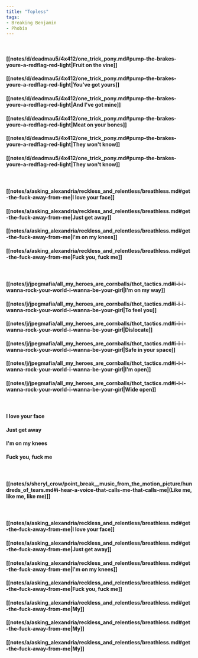 ```yaml
---
title: "Topless"
tags:
- Breaking Benjamin
- Phobia
---
```

&nbsp;
#### [[notes/d/deadmau5/4x412/one_trick_pony.md#pump-the-brakes-youre-a-redflag-red-light|Fruit on the vine]]
#### [[notes/d/deadmau5/4x412/one_trick_pony.md#pump-the-brakes-youre-a-redflag-red-light|You've got yours]]
#### [[notes/d/deadmau5/4x412/one_trick_pony.md#pump-the-brakes-youre-a-redflag-red-light|And I've got mine]]
#### [[notes/d/deadmau5/4x412/one_trick_pony.md#pump-the-brakes-youre-a-redflag-red-light|Meat on your bones]]
#### [[notes/d/deadmau5/4x412/one_trick_pony.md#pump-the-brakes-youre-a-redflag-red-light|They won't know]]
#### [[notes/d/deadmau5/4x412/one_trick_pony.md#pump-the-brakes-youre-a-redflag-red-light|They won't know]]
&nbsp;
#### [[notes/a/asking_alexandria/reckless_and_relentless/breathless.md#get-the-fuck-away-from-me|I love your face]]
#### [[notes/a/asking_alexandria/reckless_and_relentless/breathless.md#get-the-fuck-away-from-me|Just get away]]
#### [[notes/a/asking_alexandria/reckless_and_relentless/breathless.md#get-the-fuck-away-from-me|I'm on my knees]]
#### [[notes/a/asking_alexandria/reckless_and_relentless/breathless.md#get-the-fuck-away-from-me|Fuck you, fuck me]]
&nbsp;
#### [[notes/j/jpegmafia/all_my_heroes_are_cornballs/thot_tactics.md#i-i-i-wanna-rock-your-world-i-wanna-be-your-girl|I'm on my way]]
#### [[notes/j/jpegmafia/all_my_heroes_are_cornballs/thot_tactics.md#i-i-i-wanna-rock-your-world-i-wanna-be-your-girl|To feel you]]
#### [[notes/j/jpegmafia/all_my_heroes_are_cornballs/thot_tactics.md#i-i-i-wanna-rock-your-world-i-wanna-be-your-girl|Dislocate]]
#### [[notes/j/jpegmafia/all_my_heroes_are_cornballs/thot_tactics.md#i-i-i-wanna-rock-your-world-i-wanna-be-your-girl|Safe in your space]]
#### [[notes/j/jpegmafia/all_my_heroes_are_cornballs/thot_tactics.md#i-i-i-wanna-rock-your-world-i-wanna-be-your-girl|I'm open]]
#### [[notes/j/jpegmafia/all_my_heroes_are_cornballs/thot_tactics.md#i-i-i-wanna-rock-your-world-i-wanna-be-your-girl|Wide open]]
&nbsp;
#### I love your face
#### Just get away
#### I'm on my knees
#### Fuck you, fuck me
&nbsp;
#### [[notes/s/sheryl_crow/point_break__music_from_the_motion_picture/hundreds_of_tears.md#i-hear-a-voice-that-calls-me-that-calls-me|(Like me, like me, like me)]]
&nbsp;
#### [[notes/a/asking_alexandria/reckless_and_relentless/breathless.md#get-the-fuck-away-from-me|I love your face]]
#### [[notes/a/asking_alexandria/reckless_and_relentless/breathless.md#get-the-fuck-away-from-me|Just get away]]
#### [[notes/a/asking_alexandria/reckless_and_relentless/breathless.md#get-the-fuck-away-from-me|I'm on my knees]]
#### [[notes/a/asking_alexandria/reckless_and_relentless/breathless.md#get-the-fuck-away-from-me|Fuck you, fuck me]]
#### [[notes/a/asking_alexandria/reckless_and_relentless/breathless.md#get-the-fuck-away-from-me|My]]
#### [[notes/a/asking_alexandria/reckless_and_relentless/breathless.md#get-the-fuck-away-from-me|My]]
#### [[notes/a/asking_alexandria/reckless_and_relentless/breathless.md#get-the-fuck-away-from-me|My]]
